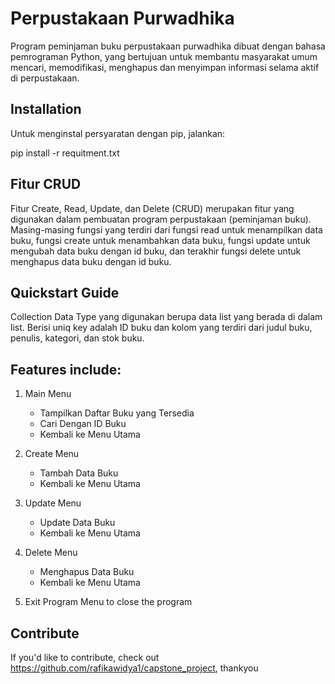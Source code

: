 # Perpustakaan Purwadhika

Program peminjaman buku perpustakaan purwadhika dibuat dengan bahasa pemrograman Python, yang bertujuan untuk membantu masyarakat umum mencari, memodifikasi, menghapus dan menyimpan informasi selama aktif di perpustakaan.

## Installation
Untuk menginstal persyaratan dengan pip, jalankan:

pip install -r requitment.txt

## Fitur CRUD
Fitur Create, Read, Update, dan Delete (CRUD) merupakan fitur yang digunakan dalam pembuatan program perpustakaan (peminjaman buku). Masing-masing fungsi yang terdiri dari fungsi read untuk menampilkan data buku, fungsi create untuk menambahkan data buku, fungsi update untuk mengubah data buku dengan id buku, dan terakhir fungsi delete untuk menghapus data buku dengan id buku.

## Quickstart Guide
Collection Data Type yang digunakan berupa data list yang berada di dalam list. Berisi uniq key adalah ID buku dan kolom yang terdiri dari judul buku, penulis, kategori, dan stok buku.

## Features include:
1. Main Menu
    - Tampilkan Daftar Buku yang Tersedia
    - Cari Dengan ID Buku
    - Kembali ke Menu Utama
    
2. Create Menu
    - Tambah Data Buku
    - Kembali ke Menu Utama
    
3. Update Menu
    - Update Data Buku
    - Kembali ke Menu Utama
    
4. Delete Menu
    - Menghapus Data Buku
    - Kembali ke Menu Utama
    
5. Exit Program
    Menu to close the program

## Contribute
If you'd like to contribute, check out https://github.com/rafikawidya1/capstone_project, thankyou
